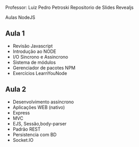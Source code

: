Professor: Luiz Pedro Petroski
Repositorio de Slides Revealjs

Aulas NodeJS
<h2>Aula 1</h2>
<ul>
    <li>Revisão Javascript</li>
    <li>Introdução ao NODE</li>
    <li>I/O Sincrono e Assincrono</li>
    <li>Sistema de módulos</li>
    <li>Gerenciador de pacotes NPM</li>
    <li>Exercícios LearnYouNode</li>
</ul>

<h2>Aula 2</h2>
<ul>
    <li>Desenvolvimento assíncrono</li>
    <li>Aplicações WEB (nativo)</li>
    <li>Express</li>
    <li>MVC</li>
    <li>EJS, Sessão,body-parser</li>
    <li>Padrão REST</li>
    <li>Persistencia com BD</li>
    <li>Socket.IO</li>
</ul>
